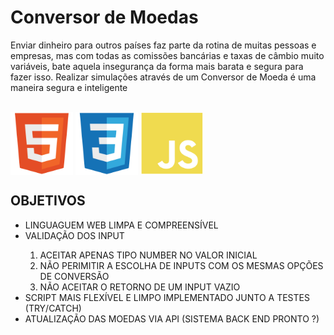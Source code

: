 <h1>Conversor de Moedas</h1>

<p>Enviar dinheiro para outros países faz parte da rotina de muitas pessoas e empresas, mas com todas as comissões bancárias e taxas de câmbio muito variáveis, bate aquela insegurança da forma mais barata e segura para fazer isso.  Realizar simulações através de um Conversor de Moeda é uma maneira segura e inteligente</p>

<div style="display: inline_block"><br>
  <img align="center" alt="Ryan-HTML" height="100" width="100" src="https://raw.githubusercontent.com/devicons/devicon/master/icons/html5/html5-original.svg">
  <img align="center" alt="Ryan-CSS" height="100" width="100" src="https://raw.githubusercontent.com/devicons/devicon/master/icons/css3/css3-original.svg">
  <img align="center" alt="Ryan-Js" height="100" width="100" src="https://raw.githubusercontent.com/devicons/devicon/master/icons/javascript/javascript-plain.svg">
</div>

 <h2>OBJETIVOS</h2>
 <ul>
  <li>LINGUAGUEM WEB LIMPA E COMPREENSÍVEL</li> 
  <li>VALIDAÇÃO DOS INPUT</li>
    <ol>
      <li>ACEITAR APENAS TIPO NUMBER NO VALOR INICIAL</li>
      <li>NÃO PERIMITIR A ESCOLHA DE INPUTS COM OS MESMAS OPÇÕES DE CONVERSÃO</li>
      <li>NÃO ACEITAR O RETORNO DE UM INPUT VAZIO</li>
    </ol>
  <li>SCRIPT MAIS FLEXÍVEL E LIMPO IMPLEMENTADO JUNTO A TESTES (TRY/CATCH) </li>
  <li>ATUALIZAÇÃO DAS MOEDAS VIA API (SISTEMA BACK END PRONTO ?)</li>
  </ul>
